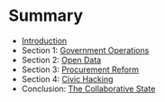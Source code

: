 # Summary

* [Introduction](README.md)
* Section 1: [Government Operations](government_operations.md)
* Section 2: [Open Data](open_data.md)
* Section 3: [Procurement Reform](procurement_reform.md)
* Section 4: [Civic Hacking](civic_hacking.md)
* Conclusion: [The Collaborative State](the-collaborative-state.md)

